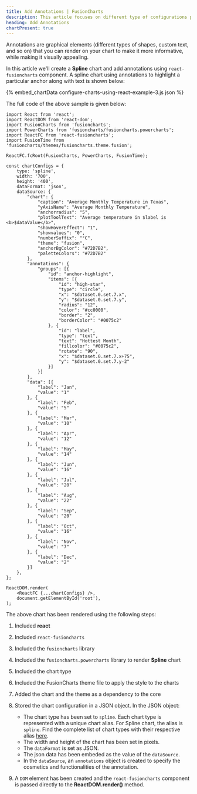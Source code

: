 ```yaml
---
title: Add Annotations | FusionCharts
description: This article focuses on different type of configurations possible using the react.
heading: Add Annotations
chartPresent: true
---
```


Annotations are graphical elements (different types of shapes, custom text, and so on) that you can render on your chart to make it more informative, while making it visually appealing.

In this article we'll create a **Spline** chart and add annotations using `react-fusioncharts` component. A spline chart using annotations to highlight a particular anchor along with text is shown below:

{% embed_chartData configure-charts-using-react-example-3.js json %}

The full code of the above sample is given below:

```
import React from 'react';
import ReactDOM from 'react-dom';
import FusionCharts from 'fusioncharts';
import PowerCharts from 'fusioncharts/fusioncharts.powercharts';
import ReactFC from 'react-fusioncharts';
import FusionTime from 'fusioncharts/themes/fusioncharts.theme.fusion';

ReactFC.fcRoot(FusionCharts, PowerCharts, FusionTime);

const chartConfigs = {
    type: 'spline',
    width: '700',
    height: '400',
    dataFormat: 'json',
    dataSource: {
        "chart": {
            "caption": "Average Monthly Temperature in Texas",
            "yAxisName": "Average Monthly Temperature",
            "anchorradius": "5",
            "plotToolText": "Average temperature in $label is <b>$dataValue</b>",
            "showHoverEffect": "1",
            "showvalues": "0",
            "numberSuffix": "°C",
            "theme": "fusion",
            "anchorBgColor": "#72D7B2",
            "paletteColors": "#72D7B2"
        },
        "annotations": {
            "groups": [{
                "id": "anchor-highlight",
                "items": [{
                    "id": "high-star",
                    "type": "circle",
                    "x": "$dataset.0.set.7.x",
                    "y": "$dataset.0.set.7.y",
                    "radius": "12",
                    "color": "#cc0000",
                    "border": "2",
                    "borderColor": "#0075c2"
                }, {
                    "id": "label",
                    "type": "text",
                    "text": "Hottest Month",
                    "fillcolor": "#0075c2",
                    "rotate": "90",
                    "x": "$dataset.0.set.7.x+75",
                    "y": "$dataset.0.set.7.y-2"
                }]
            }]
        },
        "data": [{
            "label": "Jan",
            "value": "1"
        }, {
            "label": "Feb",
            "value": "5"
        }, {
            "label": "Mar",
            "value": "10"
        }, {
            "label": "Apr",
            "value": "12"
        }, {
            "label": "May",
            "value": "14"
        }, {
            "label": "Jun",
            "value": "16"
        }, {
            "label": "Jul",
            "value": "20"
        }, {
            "label": "Aug",
            "value": "22"
        }, {
            "label": "Sep",
            "value": "20"
        }, {
            "label": "Oct",
            "value": "16"
        }, {
            "label": "Nov",
            "value": "7"
        }, {
            "label": "Dec",
            "value": "2"
        }]
    },
};

ReactDOM.render(
    <ReactFC {...chartConfigs} />,
    document.getElementById('root'),
);
```

The above chart has been rendered using the following steps:

1. Included **react**

2. Included `react-fusioncharts`

3. Included the `fusioncharts` library

4. Included the `fusioncharts.powercharts` library to render **Spline** chart

4. Included the chart type

5. Included the FusionCharts theme file to apply the style to the charts

6. Added the chart and the theme as a dependency to the core

7. Stored the chart configuration in a JSON object. In the JSON object:
    * The chart type has been set to `spline`. Each chart type is represented with a unique chart alias. For Spline chart, the alias is `spline`. Find the complete list of chart types with their respective alias [here](https://www.fusioncharts.com/dev/chart-guide/list-of-charts).
    * The width and height of the chart has been set in pixels. 
    * The `dataFormat` is set as JSON.
    * The json data has been embeded as the value of the `dataSource`.
    * In the `dataSource`, an `annotations` object is created to specify the cosmetics and functionalities of the annotation.

8. A `DOM` element has been created and the `react-fusioncharts` component is passed directly to the **ReactDOM.render()** method.